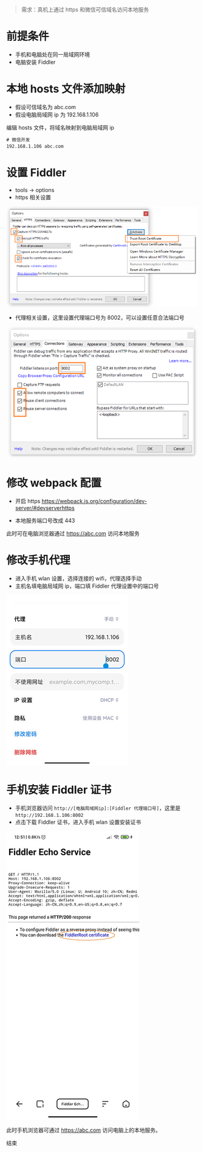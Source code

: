 > 需求：真机上通过 https 和微信可信域名访问本地服务

# 前提条件

- 手机和电脑处在同一局域网环境
- 电脑安装 Fiddler

# 本地 hosts 文件添加映射

- 假设可信域名为 abc.com
- 假设电脑局域网 ip 为 192.168.1.106

编辑 hosts 文件，将域名映射到电脑局域网 ip

```txt
# 微信开发
192.168.1.106 abc.com
```

# 设置 Fiddler

- tools -> options
- https 相关设置

![](../resource/20210801123947.png)

- 代理相关设置，这里设置代理端口号为 8002，可以设置任意合法端口号

![](../resource/20210801124045.png)

# 修改 webpack 配置

- 开启 https
  <https://webpack.js.org/configuration/dev-server/#devserverhttps>

- 本地服务端口号改成 443

此时可在电脑浏览器通过 https://abc.com 访问本地服务

# 修改手机代理

- 进入手机 wlan 设置，选择连接的 wifi，代理选择手动
- 主机名填电脑局域网 ip，端口填 Fiddler 代理设置中的端口号

![](../resource/20210801124751.jpg)

# 手机安装 Fiddler 证书

- 手机浏览器访问 `http://[电脑局域网ip]:[Fiddler 代理端口号]`，这里是 `http://192.168.1.106:8002`
- 点击下载 Fiddler 证书，进入手机 wlan 设置安装证书

![](../resource/20210801125321.jpg)

此时手机浏览器可通过 https://abc.com 访问电脑上的本地服务。

结束
